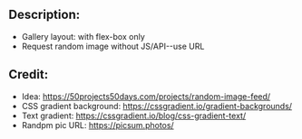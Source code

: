 ## Description:

- Gallery layout: with flex-box only
- Request random image without JS/API--use URL

## Credit:

- Idea: https://50projects50days.com/projects/random-image-feed/
- CSS gradient background: https://cssgradient.io/gradient-backgrounds/
- Text gradient: https://cssgradient.io/blog/css-gradient-text/
- Randpm pic URL: https://picsum.photos/
